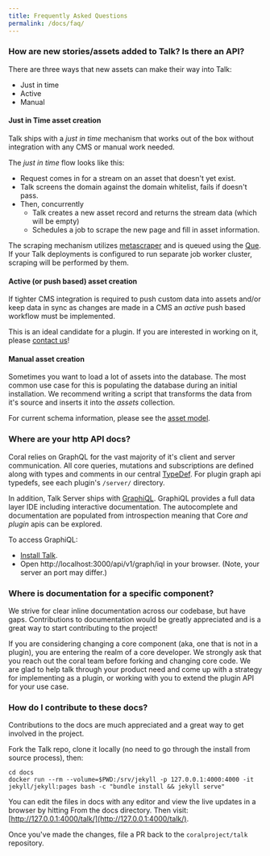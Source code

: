 ```yaml
---
title: Frequently Asked Questions
permalink: /docs/faq/
---
```


### How are new stories/assets added to Talk? Is there an API?

There are three ways that new assets can make their way into Talk:

- Just in time
- Active
- Manual

#### Just in Time asset creation

Talk ships with a _just in time_ mechanism that works out of the box without
integration with any CMS or manual work needed.

The _just in time_ flow looks like this:

* Request comes in for a stream on an asset that doesn't yet exist.
* Talk screens the domain against the domain whitelist, fails if doesn't pass.
* Then, concurrently
  * Talk creates a new asset record and returns the stream data (which will be
    empty)
  * Schedules a job to scrape the new page and fill in asset information.

The scraping mechanism utilizes
[metascraper](https://www.npmjs.com/package/metascraper) and is queued using the
[Que](https://www.npmjs.com/package/kue). If your Talk deployments is configured
to run separate job worker cluster, scraping will be performed by them.

#### Active (or push based) asset creation

If tighter CMS integration is required to push custom data into assets and/or
keep data in sync as changes are made in a CMS an _active_ push based workflow
must be implemented.

This is an ideal candidate for a plugin. If you are interested in working on it,
please [contact us](https://coralproject.net/contact)!

#### Manual asset creation

Sometimes you want to load a lot of assets into the database. The most common
use case for this is populating the database during an initial installation. We
recommend writing a script that transforms the data from it's source and inserts
it into the _assets_ collection.

For current schema information, please see the
[asset model](https://github.com/coralproject/talk/blob/master/models/asset.js).

### Where are your http API docs?

Coral relies on GraphQL for the vast majority of it's client and server
communication. All core queries, mutations and subscriptions are defined along
with types and comments in our central
[TypeDef](https://github.com/coralproject/talk/blob/master/graph/typeDefs.graphql).
For plugin graph api typedefs, see each plugin's `/server/` directory.

In addition, Talk Server ships with
[GraphiQL](https://github.com/graphql/graphiql). GraphiQL provides a full data
layer IDE including interactive documentation. The autocomplete and
documentation are populated from introspection meaning that Core _and plugin_
apis can be explored.

To access GraphiQL:

* [Install Talk](install-source).
* Open http://localhost:3000/api/v1/graph/iql in your browser. (Note, your server an port may differ.)

### Where is documentation for a specific component?

We strive for clear inline documentation across our codebase, but have gaps.
Contributions to documentation would be greatly appreciated and is a great way
to start contributing to the project!

If you are considering changing a core component (aka, one that is not in a
plugin), you are entering the realm of a core developer. We strongly ask that
you reach out the coral team before forking and changing core code. We are glad
to help talk through your product need and come up with a strategy for
implementing as a plugin, or working with you to extend the plugin API for your
use case.

### How do I contribute to these docs?

Contributions to the docs are much appreciated and a great way to get involved
in the project.

Fork the Talk repo, clone it locally (no need to go through the install from
source process), then:

```
cd docs
docker run --rm --volume=$PWD:/srv/jekyll -p 127.0.0.1:4000:4000 -it jekyll/jekyll:pages bash -c "bundle install && jekyll serve"
```

You can edit the files in docs with any editor and view the live updates in a
browser by hitting From the docs directory. Then visit:
[http://127.0.0.1:4000/talk/](http://127.0.0.1:4000/talk/).

Once you've made the changes, file a PR back to the `coralproject/talk`
repository.
